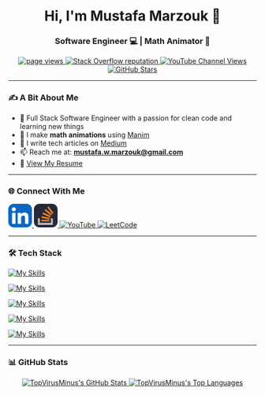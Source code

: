 <h1 align="center">Hi, I'm Mustafa Marzouk 👋</h1>
<h3 align="center">Software Engineer 💻 | Math Animator 🎥</h3>

<p align="center">
  <a href="https://github.com/TopVirusMinus">
    <img src="https://komarev.com/ghpvc/?username=TopVirusMinus" alt="page views" />
  </a>
  <a href="https://stackoverflow.com/users/13020989">
    <img alt="Stack Overflow reputation" src="https://img.shields.io/stackexchange/stackoverflow/r/13020989?color=orange&label=reputation&logo=stackoverflow" />
  </a>
  <a href="https://www.youtube.com/channel/UC8giOecbRtB_szJMiVu_mAQ">
    <img alt="YouTube Channel Views" src="https://img.shields.io/youtube/channel/views/UC8giOecbRtB_szJMiVu_mAQ?style=flat&logo=youtube" />
  </a>
  <a href="https://github.com/TopVirusMinus?tab=stars">
    <img alt="GitHub Stars" src="https://img.shields.io/github/stars/TopVirusMinus?style=flat&logo=github" />
  </a>
</p>

---

### ✍️ A Bit About Me

- 🧠 Full Stack Software Engineer with a passion for clean code and learning new things  
- 🧮 I make **math animations** using [Manim](https://drive.google.com/drive/u/1/folders/1IzX6IHn7Mz0Xbd-aSFxgtrCVIFOEuKSc)  
- 📝 I write tech articles on [Medium](https://medium.com/@mwmma5000)  
- 📫 Reach me at: **mustafa.w.marzouk@gmail.com**  
- 📄 [View My Resume](https://drive.google.com/file/d/1pCF3f1bTtSZg7agjPmoABl86eVRIMQ8G/view?usp=sharing)

---

### 🌐 Connect With Me

<p align="left">
  <a href="https://www.linkedin.com/in/mustafa-marzouk-273b951a9" target="_blank">
    <img src="https://github.com/tandpfun/skill-icons/blob/main/icons/LinkedIn.svg" alt="LinkedIn" height="48" width="48" />
  </a>
  <a href="https://stackoverflow.com/users/13020989" target="_blank">
    <img src="https://github.com/tandpfun/skill-icons/blob/main/icons/StackOverflow-Dark.svg" alt="StackOverflow" height="48" width="48" />
  </a>
  <a href="https://www.youtube.com/@mustafa.marzouk" target="_blank">
    <img src="https://raw.githubusercontent.com/rahuldkjain/github-profile-readme-generator/master/src/images/icons/Social/youtube.svg" alt="YouTube" height="48" width="48" />
  </a>
  <a href="https://www.leetcode.com/virusminus" target="_blank">
    <img src="https://raw.githubusercontent.com/rahuldkjain/github-profile-readme-generator/master/src/images/icons/Social/leet-code.svg" alt="LeetCode" height="48" width="48" />
  </a>
</p>

---

### 🛠 Tech Stack

<!-- Languages -->
[![My Skills](https://skillicons.dev/icons?i=python,ts,cs,latex)](https://skillicons.dev)  
<!-- Backend & Infra -->
[![My Skills](https://skillicons.dev/icons?i=django,fastapi,nginx,rabbitmq,redis)](https://skillicons.dev)  
<!-- Frontend -->
[![My Skills](https://skillicons.dev/icons?i=svelte,react,nextjs,tailwind,jest)](https://skillicons.dev)  
<!-- Tools & Monitoring -->
[![My Skills](https://skillicons.dev/icons?i=mysql,postman,sentry)](https://skillicons.dev)  
<!-- DevOps & CI/CD -->
[![My Skills](https://skillicons.dev/icons?i=linux,aws,docker,git,githubactions)](https://skillicons.dev)

---

### 📊 GitHub Stats

<div align="center">
  <a href="https://github.com/TopVirusMinus">
    <img alt="TopVirusMinus's GitHub Stats" src="https://denvercoder1-github-readme-stats.vercel.app/api/?username=TopVirusMinus&show_icons=true&include_all_commits=true&count_private=true&theme=react&hide_border=true&bg_color=1F222E&title_color=57F287&icon_color=57F287" height="192px"/>
  </a>
  <a href="https://github.com/TopVirusMinus">
    <img alt="TopVirusMinus's Top Languages" src="https://denvercoder1-github-readme-stats.vercel.app/api/top-langs/?username=TopVirusMinus&langs_count=8&layout=compact&theme=react&hide_border=true&bg_color=1F222E&title_color=57F287&icon_color=57F287&hide=Jupyter%20Notebook,Roff" height="192px"/>
  </a>
</div>
